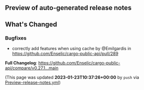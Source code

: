 ## Preview of auto-generated release notes
<!-- Release notes generated using configuration in .github/release.yml at main -->

## What's Changed
### Bugfixes
* correctly add features when using cache by @Emilgardis in https://github.com/Enselic/cargo-public-api/pull/289


**Full Changelog**: https://github.com/Enselic/cargo-public-api/compare/v0.27.1...main


(This page was updated **2023-01-23T10:37:26+00:00** by `push` via [Preview-release-notes.yml](https://github.com/Enselic/cargo-public-api/actions/runs/3985549644))
